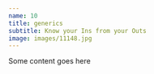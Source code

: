 ```yaml
---
name: 10
title: generics
subtitle: Know your Ins from your Outs
image: images/11148.jpg
---
```

Some content goes here
